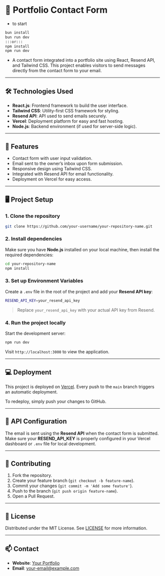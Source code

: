  
# 📧 Portfolio Contact Form

- to start

```bash
bun install 
bun run dev
:::or:::
npm install
npm run dev
```

- A contact form integrated into a portfolio site using React, Resend API, and Tailwind CSS. This project enables visitors to send messages directly from the contact form to your email.

---

## 🛠️ Technologies Used

- **React.js**: Frontend framework to build the user interface.
- **Tailwind CSS**: Utility-first CSS framework for styling.
- **Resend API**: API used to send emails securely.
- **Vercel**: Deployment platform for easy and fast hosting.
- **Node.js**: Backend environment (if used for server-side logic).
  
---

## 🚀 Features

- Contact form with user input validation.
- Email sent to the owner’s inbox upon form submission.
- Responsive design using Tailwind CSS.
- Integrated with Resend API for email functionality.
- Deployment on Vercel for easy access.

---

## 🖥️ Project Setup

### 1. Clone the repository

```bash
git clone https://github.com/your-username/your-repository-name.git
```

### 2. Install dependencies

Make sure you have **Node.js** installed on your local machine, then install the required dependencies:

```bash
cd your-repository-name
npm install
```

### 3. Set up Environment Variables

Create a `.env` file in the root of the project and add your **Resend API key**:

```bash
RESEND_API_KEY=your_resend_api_key
```

> Replace `your_resend_api_key` with your actual API key from Resend.

### 4. Run the project locally

Start the development server:

```bash
npm run dev
```

Visit `http://localhost:3000` to view the application.

---

## 💻 Deployment

This project is deployed on [Vercel](https://vercel.com). Every push to the `main` branch triggers an automatic deployment.

To redeploy, simply push your changes to GitHub.

---

## 🔧 API Configuration

The email is sent using the **Resend API** when the contact form is submitted. Make sure your **RESEND_API_KEY** is properly configured in your Vercel dashboard or `.env` file for local development.

---

## 🤖 Contributing

1. Fork the repository.
2. Create your feature branch (`git checkout -b feature-name`).
3. Commit your changes (`git commit -m 'Add some feature'`).
4. Push to the branch (`git push origin feature-name`).
5. Open a Pull Request.

---

## 📜 License

Distributed under the MIT License. See [LICENSE](LICENSE) for more information.

---

## 📫 Contact

- **Website**: [Your Portfolio](https://your-portfolio-link)
- **Email**: your-email@example.com
```
 